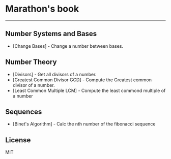 # Marathon's book
---

## Number Systems and Bases
* [Change Bases] - Change a number between bases.
## Number Theory
* [Divisors] - Get all divisors of a number. 
* [Greatest Common Divisor GCD] - Compute the Greatest common divisor of a number.
* [Least Common Multiple LCM] - Compute the least commond multiple of a number
## Sequences
* [Binet's Algorithm]  - Calc the nth number of the fibonacci sequence


License
----

MIT

